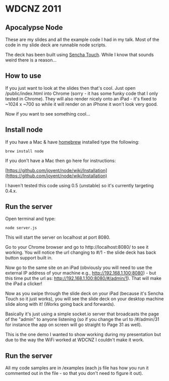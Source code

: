 WDCNZ 2011
==========

Apocalypse Node
---------------

These are my slides and all the example code I had in my talk. Most of the code in my slide deck are runnable node scripts.

The deck has been built using [Sencha Touch](http://www.sencha.com/products/touch/). While I know that sounds weird there is a reason...

## How to use

If you just want to look at the slides then that's cool. Just open /public/index.html into Chrome (sorry - it has some funky code that I only tested in Chrome). They will also render nicely onto an iPad - it's fixed to ~1024 x ~700 so while it will render on an iPhone it won't look very good.

Now if you want to see something cool...

## Install node

If you have a Mac & have [homebrew](https://github.com/mxcl/homebrew/wiki/installation) installed type the following:

    brew install node

If you don't have a Mac then go here for instructions:

[https://github.com/joyent/node/wiki/Installation](https://github.com/joyent/node/wiki/Installation)

I haven't tested this code using 0.5 (unstable) so it's currently targeting 0.4.x.

## Run the server

Open terminal and type:

	node server.js
	
This will start the server on localhost at port 8080.

Go to your Chrome browser and go to http://localhost:8080/ to see it working. You will notice the url changing to #/1 - the slide deck has back button support built in. 

Now go to the same site on an iPad (obviously you will need to use the external IP address of your machine e.g., http://192.168.1.100:8080) - but this time put the url as: http://192.168.1.100:8080/#/admin/1). That will make the iPad a clicker! 

Now as you swipe through the slide deck on your iPad (because it's Sencha Touch so it just works), you will see the slide deck on your desktop machine slide along with it! (Works going back and forwards).

Basically it's just using a simple socket.io server that broadcasts the page of the "admin" to anyone listening (so if you change the url to /#/admin/31 for instance the app on screen will go straight to Page 31 as well).

This is the one demo I wanted to show working during my presentation but due to the way the WiFi worked at WDCNZ I couldn't make it work.

## Run the server

All my code samples are in /examples (each js file has how you run it commented out in the file - so that you don't need to figure it out).